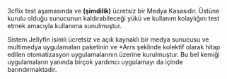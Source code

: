 3cflix test aşamasında ve **(şimdilik)** ücretsiz bir Medya Kasasıdır. Üstüne kurulu olduğu sunucunun kaldırabileceği yükü ve kullanım kolaylığını test etmek amacıyla kullanıma sunulmuştur. 

Sistem Jellyfin isimli ücretsiz ve açık kaynaklı bir medya sunucusu ve multimedya uygulamaları paketinin ve \*Arrs şeklinde kolektif olarak hitap edilen otomatizasyon uygulamalarının üzerine kurulmuştur. Bu bel kemiği uygulamaların yanında birçok yardımcı uygulamayı da içinde barındırmaktadır.
